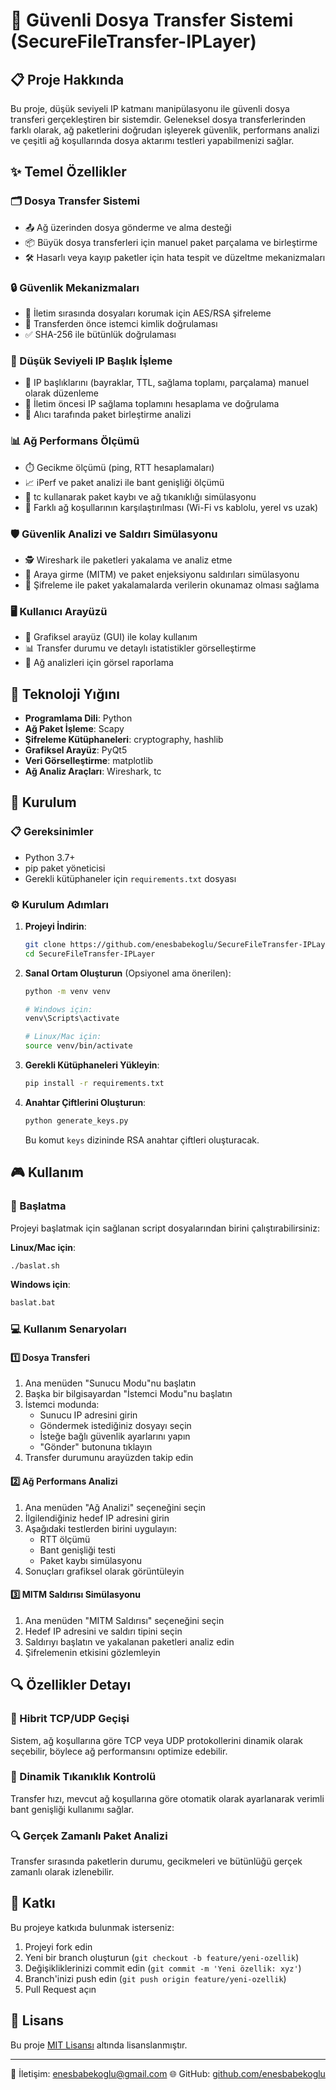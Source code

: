 # 🔐 Güvenli Dosya Transfer Sistemi (SecureFileTransfer-IPLayer)

## 📋 Proje Hakkında

Bu proje, düşük seviyeli IP katmanı manipülasyonu ile güvenli dosya transferi gerçekleştiren bir sistemdir. Geleneksel dosya transferlerinden farklı olarak, ağ paketlerini doğrudan işleyerek güvenlik, performans analizi ve çeşitli ağ koşullarında dosya aktarımı testleri yapabilmenizi sağlar.

## ✨ Temel Özellikler

### 🗂️ Dosya Transfer Sistemi
- 📤 Ağ üzerinden dosya gönderme ve alma desteği
- 📦 Büyük dosya transferleri için manuel paket parçalama ve birleştirme
- 🛠️ Hasarlı veya kayıp paketler için hata tespit ve düzeltme mekanizmaları

### 🔒 Güvenlik Mekanizmaları
- 🔐 İletim sırasında dosyaları korumak için AES/RSA şifreleme
- 🛂 Transferden önce istemci kimlik doğrulaması
- ✅ SHA-256 ile bütünlük doğrulaması

### 📡 Düşük Seviyeli IP Başlık İşleme
- 📝 IP başlıklarını (bayraklar, TTL, sağlama toplamı, parçalama) manuel olarak düzenleme
- 🧮 İletim öncesi IP sağlama toplamını hesaplama ve doğrulama
- 🧩 Alıcı tarafında paket birleştirme analizi

### 📊 Ağ Performans Ölçümü
- ⏱️ Gecikme ölçümü (ping, RTT hesaplamaları)
- 📈 iPerf ve paket analizi ile bant genişliği ölçümü
- 🚦 tc kullanarak paket kaybı ve ağ tıkanıklığı simülasyonu
- 📡 Farklı ağ koşullarının karşılaştırılması (Wi-Fi vs kablolu, yerel vs uzak)

### 🛡️ Güvenlik Analizi ve Saldırı Simülasyonu
- 🕵️ Wireshark ile paketleri yakalama ve analiz etme
- 🥷 Araya girme (MITM) ve paket enjeksiyonu saldırıları simülasyonu
- 🔐 Şifreleme ile paket yakalamalarda verilerin okunamaz olması sağlama

### 🖥️ Kullanıcı Arayüzü
- 📱 Grafiksel arayüz (GUI) ile kolay kullanım
- 📊 Transfer durumu ve detaylı istatistikler görselleştirme
- 📝 Ağ analizleri için görsel raporlama

## 🔧 Teknoloji Yığını

- **Programlama Dili**: Python
- **Ağ Paket İşleme**: Scapy
- **Şifreleme Kütüphaneleri**: cryptography, hashlib
- **Grafiksel Arayüz**: PyQt5
- **Veri Görselleştirme**: matplotlib
- **Ağ Analiz Araçları**: Wireshark, tc

## 🚀 Kurulum

### 📋 Gereksinimler

- Python 3.7+
- pip paket yöneticisi
- Gerekli kütüphaneler için `requirements.txt` dosyası

### ⚙️ Kurulum Adımları

1. **Projeyi İndirin**:
   ```bash
   git clone https://github.com/enesbabekoglu/SecureFileTransfer-IPLayer.git
   cd SecureFileTransfer-IPLayer
   ```

2. **Sanal Ortam Oluşturun** (Opsiyonel ama önerilen):
   ```bash
   python -m venv venv
   
   # Windows için:
   venv\Scripts\activate
   
   # Linux/Mac için:
   source venv/bin/activate
   ```

3. **Gerekli Kütüphaneleri Yükleyin**:
   ```bash
   pip install -r requirements.txt
   ```

4. **Anahtar Çiftlerini Oluşturun**:
   ```bash
   python generate_keys.py
   ```
   Bu komut `keys` dizininde RSA anahtar çiftleri oluşturacak.

## 🎮 Kullanım

### 🚀 Başlatma

Projeyi başlatmak için sağlanan script dosyalarından birini çalıştırabilirsiniz:

**Linux/Mac için**:
```bash
./baslat.sh
```

**Windows için**:
```bash
baslat.bat
```

### 💻 Kullanım Senaryoları

#### 1️⃣ Dosya Transferi

1. Ana menüden "Sunucu Modu"nu başlatın
2. Başka bir bilgisayardan "İstemci Modu"nu başlatın
3. İstemci modunda:
   - Sunucu IP adresini girin
   - Göndermek istediğiniz dosyayı seçin
   - İsteğe bağlı güvenlik ayarlarını yapın
   - "Gönder" butonuna tıklayın
4. Transfer durumunu arayüzden takip edin

#### 2️⃣ Ağ Performans Analizi

1. Ana menüden "Ağ Analizi" seçeneğini seçin
2. İlgilendiğiniz hedef IP adresini girin
3. Aşağıdaki testlerden birini uygulayın:
   - RTT ölçümü
   - Bant genişliği testi
   - Paket kaybı simülasyonu
4. Sonuçları grafiksel olarak görüntüleyin

#### 3️⃣ MITM Saldırısı Simülasyonu

1. Ana menüden "MITM Saldırısı" seçeneğini seçin
2. Hedef IP adresini ve saldırı tipini seçin
3. Saldırıyı başlatın ve yakalanan paketleri analiz edin
4. Şifrelemenin etkisini gözlemleyin

## 🔍 Özellikler Detayı

### 🧩 Hibrit TCP/UDP Geçişi
Sistem, ağ koşullarına göre TCP veya UDP protokollerini dinamik olarak seçebilir, böylece ağ performansını optimize edebilir.

### 🚦 Dinamik Tıkanıklık Kontrolü
Transfer hızı, mevcut ağ koşullarına göre otomatik olarak ayarlanarak verimli bant genişliği kullanımı sağlar.

### 🔍 Gerçek Zamanlı Paket Analizi
Transfer sırasında paketlerin durumu, gecikmeleri ve bütünlüğü gerçek zamanlı olarak izlenebilir.

## 🤝 Katkı

Bu projeye katkıda bulunmak isterseniz:

1. Projeyi fork edin
2. Yeni bir branch oluşturun (`git checkout -b feature/yeni-ozellik`)
3. Değişikliklerinizi commit edin (`git commit -m 'Yeni özellik: xyz'`)
4. Branch'inizi push edin (`git push origin feature/yeni-ozellik`)
5. Pull Request açın

## 📜 Lisans

Bu proje [MIT Lisansı](LICENSE) altında lisanslanmıştır.

---

📧 İletişim: enesbabekoglu@gmail.com
🌐 GitHub: [github.com/enesbabekoglu](https://github.com/enesbabekoglu)
